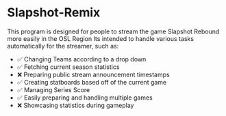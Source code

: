 # Slapshot-Remix
This program is designed for people to stream the game Slapshot Rebound more easily in the OSL Region
Its intended to handle various tasks automatically for the streamer, such as:
- ✅ Changing Teams according to a drop down
- ✅ Fetching current season statistics
- ❌ Preparing public stream announcement timestamps
- ✅ Creating statboards based off of the current game
- ✅ Managing Series Score
- ✅ Easily preparing and handling multiple games
- ❌ Showcasing statistics during gameplay
